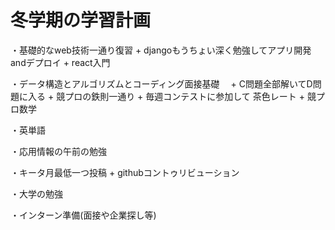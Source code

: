 # 冬学期の学習計画

・基礎的なweb技術一通り復習 + djangoもうちょい深く勉強してアプリ開発andデプロイ + react入門

・データ構造とアルゴリズムとコーディング面接基礎　 + C問題全部解いてD問題に入る + 競プロの鉄則一通り + 毎週コンテストに参加して
 茶色レート + 競プロ数学

・英単語

・応用情報の午前の勉強

・キータ月最低一つ投稿 + githubコントゥリビューション

・大学の勉強

・インターン準備(面接や企業探し等)
